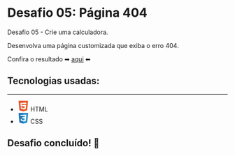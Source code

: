 # Desafio 05: Página 404

Desafio 05 - Crie uma calculadora.

Desenvolva uma página customizada que exiba o erro 404.

Confira o resultado ➡ <a href="#">aqui</a> ⬅
## Tecnologias usadas:
---
- <img src="assets/img/HTML.svg" alt="html" width="25"/> HTML
- <img src="assets/img/CSS.svg" alt="html" width="25"/> CSS

## Desafio concluído! 🚀
